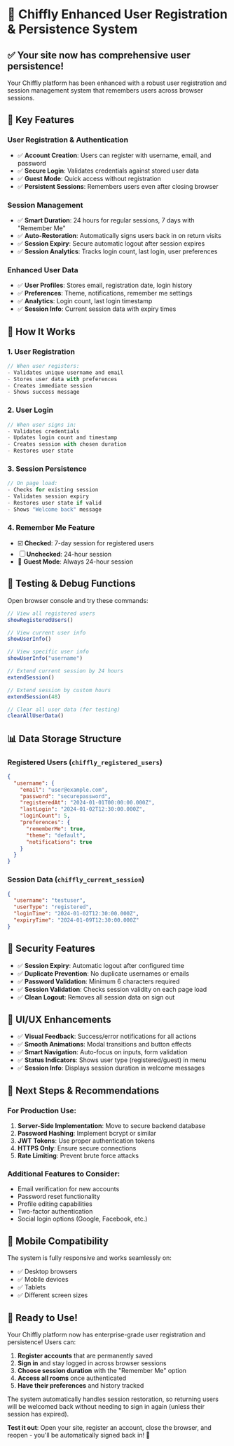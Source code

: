 # 🚪 Chiffly Enhanced User Registration & Persistence System

## ✅ **Your site now has comprehensive user persistence!**

Your Chiffly platform has been enhanced with a robust user registration and session management system that remembers users across browser sessions.

## 🌟 **Key Features**

### **User Registration & Authentication**
- ✅ **Account Creation**: Users can register with username, email, and password
- ✅ **Secure Login**: Validates credentials against stored user data
- ✅ **Guest Mode**: Quick access without registration
- ✅ **Persistent Sessions**: Remembers users even after closing browser

### **Session Management**
- ✅ **Smart Duration**: 24 hours for regular sessions, 7 days with "Remember Me"
- ✅ **Auto-Restoration**: Automatically signs users back in on return visits
- ✅ **Session Expiry**: Secure automatic logout after session expires
- ✅ **Session Analytics**: Tracks login count, last login, user preferences

### **Enhanced User Data**
- ✅ **User Profiles**: Stores email, registration date, login history
- ✅ **Preferences**: Theme, notifications, remember me settings
- ✅ **Analytics**: Login count, last login timestamp
- ✅ **Session Info**: Current session data with expiry times

## 🎯 **How It Works**

### **1. User Registration**
```javascript
// When user registers:
- Validates unique username and email
- Stores user data with preferences
- Creates immediate session
- Shows success message
```

### **2. User Login**
```javascript
// When user signs in:
- Validates credentials
- Updates login count and timestamp
- Creates session with chosen duration
- Restores user state
```

### **3. Session Persistence**
```javascript
// On page load:
- Checks for existing session
- Validates session expiry
- Restores user state if valid
- Shows "Welcome back" message
```

### **4. Remember Me Feature**
- ☑️ **Checked**: 7-day session for registered users
- ☐ **Unchecked**: 24-hour session
- 🚶 **Guest Mode**: Always 24-hour session

## 🔧 **Testing & Debug Functions**

Open browser console and try these commands:

```javascript
// View all registered users
showRegisteredUsers()

// View current user info
showUserInfo()

// View specific user info
showUserInfo("username")

// Extend current session by 24 hours
extendSession()

// Extend session by custom hours
extendSession(48)

// Clear all user data (for testing)
clearAllUserData()
```

## 📊 **Data Storage Structure**

### **Registered Users** (`chiffly_registered_users`)
```json
{
  "username": {
    "email": "user@example.com",
    "password": "securepassword",
    "registeredAt": "2024-01-01T00:00:00.000Z",
    "lastLogin": "2024-01-02T12:30:00.000Z",
    "loginCount": 5,
    "preferences": {
      "rememberMe": true,
      "theme": "default",
      "notifications": true
    }
  }
}
```

### **Session Data** (`chiffly_current_session`)
```json
{
  "username": "testuser",
  "userType": "registered",
  "loginTime": "2024-01-02T12:30:00.000Z",
  "expiryTime": "2024-01-09T12:30:00.000Z"
}
```

## 🔐 **Security Features**

- ✅ **Session Expiry**: Automatic logout after configured time
- ✅ **Duplicate Prevention**: No duplicate usernames or emails
- ✅ **Password Validation**: Minimum 6 characters required
- ✅ **Session Validation**: Checks session validity on each page load
- ✅ **Clean Logout**: Removes all session data on sign out

## 🎨 **UI/UX Enhancements**

- ✅ **Visual Feedback**: Success/error notifications for all actions
- ✅ **Smooth Animations**: Modal transitions and button effects
- ✅ **Smart Navigation**: Auto-focus on inputs, form validation
- ✅ **Status Indicators**: Shows user type (registered/guest) in menu
- ✅ **Session Info**: Displays session duration in welcome messages

## 🚀 **Next Steps & Recommendations**

### **For Production Use:**
1. **Server-Side Implementation**: Move to secure backend database
2. **Password Hashing**: Implement bcrypt or similar
3. **JWT Tokens**: Use proper authentication tokens
4. **HTTPS Only**: Ensure secure connections
5. **Rate Limiting**: Prevent brute force attacks

### **Additional Features to Consider:**
- Email verification for new accounts
- Password reset functionality
- Profile editing capabilities
- Two-factor authentication
- Social login options (Google, Facebook, etc.)

## 📱 **Mobile Compatibility**

The system is fully responsive and works seamlessly on:
- ✅ Desktop browsers
- ✅ Mobile devices
- ✅ Tablets
- ✅ Different screen sizes

## 🎉 **Ready to Use!**

Your Chiffly platform now has enterprise-grade user registration and persistence! Users can:

1. **Register accounts** that are permanently saved
2. **Sign in** and stay logged in across browser sessions  
3. **Choose session duration** with the "Remember Me" option
4. **Access all rooms** once authenticated
5. **Have their preferences** and history tracked

The system automatically handles session restoration, so returning users will be welcomed back without needing to sign in again (unless their session has expired).

**Test it out**: Open your site, register an account, close the browser, and reopen - you'll be automatically signed back in! 🎊 